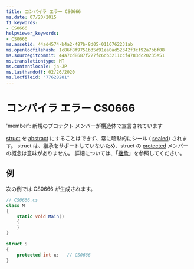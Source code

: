```yaml
---
title: コンパイラ エラー CS0666
ms.date: 07/20/2015
f1_keywords:
- CS0666
helpviewer_keywords:
- CS0666
ms.assetid: 44ad4574-b4a2-487b-8d05-0116762231ab
ms.openlocfilehash: 1c86f8f9751b35d91ea0ad52342f3cf92a7bbf08
ms.sourcegitcommit: 44a7cd8687f227fc6db3211ccf4783dc20235e51
ms.translationtype: MT
ms.contentlocale: ja-JP
ms.lasthandoff: 02/26/2020
ms.locfileid: "77628281"
---
```

# <a name="compiler-error-cs0666"></a>コンパイラ エラー CS0666
'member': 新規のプロテクト メンバーが構造体で宣言されています  
  
 [struct](../language-reference/builtin-types/struct.md) を [abstract](../language-reference/keywords/abstract.md) にすることはできず、常に暗黙的にシール ( [sealed](../language-reference/keywords/sealed.md)) されます。 struct は、継承をサポートしていないため、struct の [protected](../language-reference/keywords/protected.md) メンバーの概念は意味がありません。 詳細については、「[継承](../programming-guide/classes-and-structs/inheritance.md)」を参照してください。  
  
## <a name="example"></a>例  
 次の例では CS0666 が生成されます。  
  
```csharp  
// CS0666.cs  
class M  
{  
    static void Main()  
    {  
    }  
}  
  
struct S  
{  
    protected int x;   // CS0666  
}  
```
